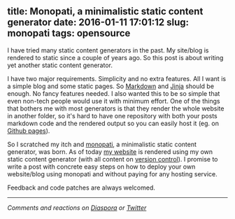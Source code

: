 title: Monopati, a minimalistic static content generator
date: 2016-01-11 17:01:12
slug: monopati
tags: opensource
---

I have tried many static content generators in the past. My site/blog is rendered to static since a couple of years ago. So this post is about writing yet another static content generator.

I have two major requirements. Simplicity and no extra features. All I want is a simple blog and some static pages. So [Markdown](https://en.wikipedia.org/wiki/Markdown) and [Jinja](http://jinja.pocoo.org/) should be enough. No fancy features needed. I also wanted this to be so simple that even non-tech people would use it with minimum effort. One of the things that bothers me with most generators is that they render the whole website in another folder, so it's hard to have one repository with both your posts markdown code and the rendered output so you can easily host it (eg. on [Github pages](https://pages.github.com/)).

So I scratched my itch and [monopati](https://github.com/comzeradd/monopati), a minimalistic static content generator, was born. As of today [my website](https://www.roussos.cc) is rendered using my own static content generator (with all content on [version control](https://github.com/comzeradd/comzeradd.github.io)). I promise to write a post with concrete easy steps on how to deploy your own website/blog using monopati and without paying for any hosting service.

Feedback and code patches are always welcomed.

<hr>

*Comments and reactions on [Diaspora](https://librenet.gr/posts/551310) or [Twitter](https://twitter.com/comzeradd/status/686564094762201089)*
